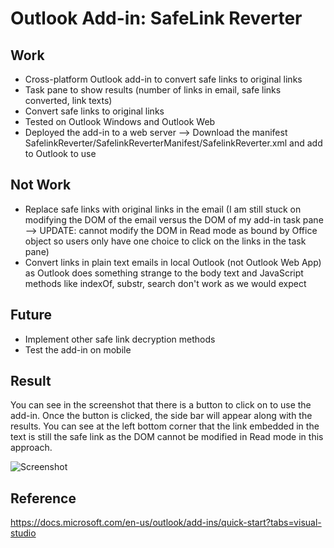 Outlook Add-in: SafeLink Reverter
===========================
Work
------------
- Cross-platform Outlook add-in to convert safe links to original links
- Task pane to show results (number of links in email, safe links converted, link texts)
- Convert safe links to original links
- Tested on Outlook Windows and Outlook Web
- Deployed the add-in to a web server --> Download the manifest SafelinkReverter/SafelinkReverterManifest/SafelinkReverter.xml and add to Outlook to use

Not Work
------------
- Replace safe links with original links in the email (I am still stuck on modifying the DOM of the email versus the DOM of my add-in task pane --> UPDATE: cannot modify the DOM in Read mode as bound by Office object so users only have one choice to click on the links in the task pane)
- Convert links in plain text emails in local Outlook (not Outlook Web App) as Outlook does something strange to the body text and JavaScript methods like indexOf, substr, search don't work as we would expect 

Future
------------
- Implement other safe link decryption methods 
- Test the add-in on mobile 

Result
------------
You can see in the screenshot that there is a button to click on to use the add-in. Once the button is clicked, the side bar will appear along with the results. You can see at the left bottom corner that the link embedded in the text is still the safe link as the DOM cannot be modified in Read mode in this approach.

![Screenshot](https://github.com/it483-spring-18/assignment-15-javascript-game-hana-do/blob/master/Screenshot.png)

Reference
------------
https://docs.microsoft.com/en-us/outlook/add-ins/quick-start?tabs=visual-studio